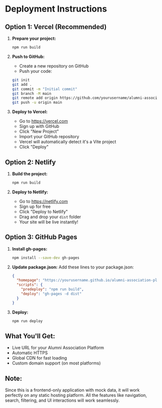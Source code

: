 # Deployment Instructions

## Option 1: Vercel (Recommended)

1. **Prepare your project:**
   ```bash
   npm run build
   ```

2. **Push to GitHub:**
   - Create a new repository on GitHub
   - Push your code:
   ```bash
   git init
   git add .
   git commit -m "Initial commit"
   git branch -M main
   git remote add origin https://github.com/yourusername/alumni-association-platform.git
   git push -u origin main
   ```

3. **Deploy to Vercel:**
   - Go to https://vercel.com
   - Sign up with GitHub
   - Click "New Project"
   - Import your GitHub repository
   - Vercel will automatically detect it's a Vite project
   - Click "Deploy"

## Option 2: Netlify

1. **Build the project:**
   ```bash
   npm run build
   ```

2. **Deploy to Netlify:**
   - Go to https://netlify.com
   - Sign up for free
   - Click "Deploy to Netlify"
   - Drag and drop your `dist` folder
   - Your site will be live instantly!

## Option 3: GitHub Pages

1. **Install gh-pages:**
   ```bash
   npm install --save-dev gh-pages
   ```

2. **Update package.json:**
   Add these lines to your package.json:
   ```json
   {
     "homepage": "https://yourusername.github.io/alumni-association-platform",
     "scripts": {
       "predeploy": "npm run build",
       "deploy": "gh-pages -d dist"
     }
   }
   ```

3. **Deploy:**
   ```bash
   npm run deploy
   ```

## What You'll Get:
- Live URL for your Alumni Association Platform
- Automatic HTTPS
- Global CDN for fast loading
- Custom domain support (on most platforms)

## Note:
Since this is a frontend-only application with mock data, it will work perfectly on any static hosting platform. All the features like navigation, search, filtering, and UI interactions will work seamlessly.

